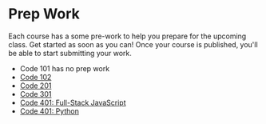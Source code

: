 # Prep Work

Each course has a some pre-work to help you prepare for the upcoming class. Get started as soon as you can! Once your course is published, you'll be able to start submitting your work. 

- Code 101 has no prep work
- [Code 102](/code-102-guide/curriculum/prework/)
- [Code 201](/code-201-guide/curriculum/prework/)
- [Code 301](/code-301-guide/curriculum/prework/)
- [Code 401: Full-Stack JavaScript](/code-401-javascript-guide/curriculum/prework/)
- [Code 401: Python](/code-401-python-guide/curriculum/prework/)
